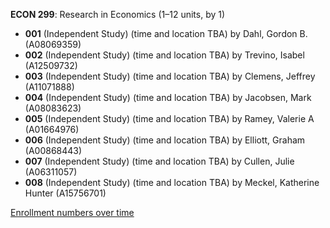 **ECON 299**: Research in Economics (1–12 units, by 1)

- **001** (Independent Study) (time and location TBA) by Dahl, Gordon B. (A08069359)
- **002** (Independent Study) (time and location TBA) by Trevino, Isabel (A12509732)
- **003** (Independent Study) (time and location TBA) by Clemens, Jeffrey (A11071888)
- **004** (Independent Study) (time and location TBA) by Jacobsen, Mark (A08083623)
- **005** (Independent Study) (time and location TBA) by Ramey, Valerie A (A01664976)
- **006** (Independent Study) (time and location TBA) by Elliott, Graham (A00868443)
- **007** (Independent Study) (time and location TBA) by Cullen, Julie (A06311057)
- **008** (Independent Study) (time and location TBA) by Meckel, Katherine Hunter (A15756701)

[Enrollment numbers over time](./ECON299.tsv)
